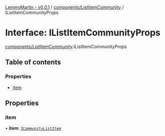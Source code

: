 [LemmyMartin - v0.0.1](../README.md) / [components/ListItemCommunity](../modules/components_ListItemCommunity.md) / IListItemCommunityProps

# Interface: IListItemCommunityProps

[components/ListItemCommunity](../modules/components_ListItemCommunity.md).IListItemCommunityProps

## Table of contents

### Properties

- [item](components_ListItemCommunity.IListItemCommunityProps.md#item)

## Properties

### item

• **item**: [`ICommunityListItem`](features_communities_types.ICommunityListItem.md)
